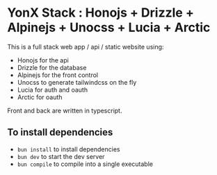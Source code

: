# YonX Stack : Honojs + Drizzle + Alpinejs + Unocss + Lucia + Arctic

This is a full stack web app / api / static website using:

- Honojs for the api
- Drizzle for the database
- Alpinejs for the front control
- Unocss to generate tailwindcss on the fly
- Lucia for auth and oauth
- Arctic for oauth

Front and back are written in typescript.

## To install dependencies

- `bun install` to install dependencies
- `bun dev` to start the dev server
- `bun compile` to compile into a single executable
